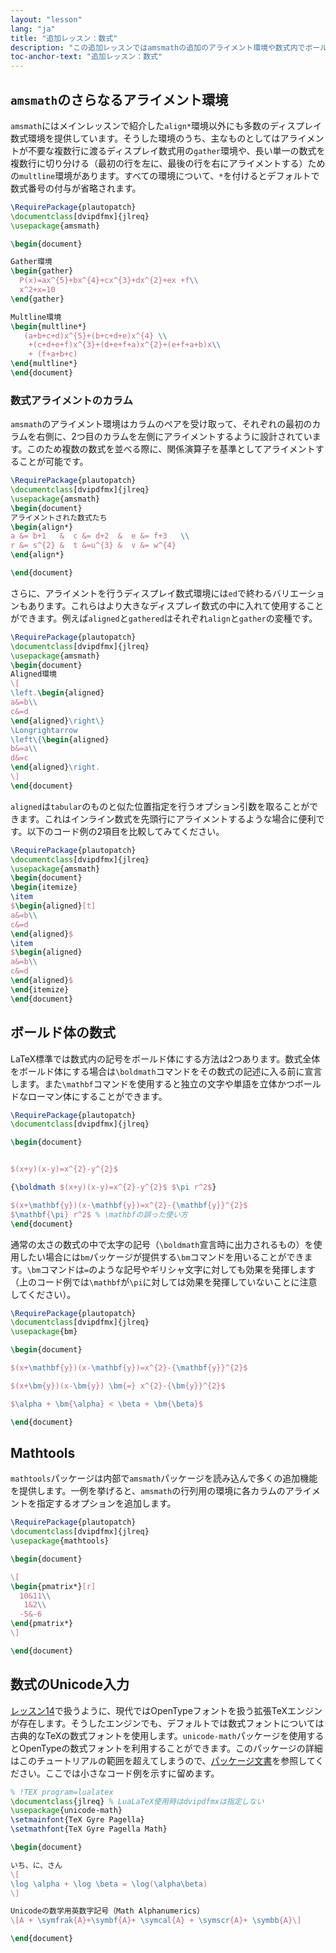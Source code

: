 ```yaml
---
layout: "lesson"
lang: "ja"
title: "追加レッスン：数式"
description: "この追加レッスンではamsmathの追加のアライメント環境や数式内でボールド体を使う方法、数式の拡張パッケージmathtools、そしてUnicode入力を数式入力に用いる方法などを説明します。"
toc-anchor-text: "追加レッスン：数式"
---
```


## `amsmath`のさらなるアライメント環境

`amsmath`にはメインレッスンで紹介した`align*`環境以外にも多数のディスプレイ数式環境を提供しています。そうした環境のうち、主なものとしてはアライメントが不要な複数行に渡るディスプレイ数式用の`gather`環境や、長い単一の数式を複数行に切り分ける（最初の行を左に、最後の行を右にアライメントする）ための`multline`環境があります。すべての環境について、`*`を付けるとデフォルトで数式番号の付与が省略されます。

```latex
\RequirePackage{plautopatch}
\documentclass[dvipdfmx]{jlreq}
\usepackage{amsmath}

\begin{document}

Gather環境
\begin{gather}
  P(x)=ax^{5}+bx^{4}+cx^{3}+dx^{2}+ex +f\\
  x^2+x=10
\end{gather}

Multline環境
\begin{multline*}
   (a+b+c+d)x^{5}+(b+c+d+e)x^{4} \\
    +(c+d+e+f)x^{3}+(d+e+f+a)x^{2}+(e+f+a+b)x\\
    + (f+a+b+c)
\end{multline*}
\end{document}
```

### 数式アライメントのカラム

`amsmath`のアライメント環境はカラムのペアを受け取って、それぞれの最初のカラムを右側に、2つ目のカラムを左側にアライメントするように設計されています。このため複数の数式を並べる際に、関係演算子を基準としてアライメントすることが可能です。

```latex
\RequirePackage{plautopatch}
\documentclass[dvipdfmx]{jlreq}
\usepackage{amsmath}
\begin{document}
アライメントされた数式たち
\begin{align*}
a &= b+1   &  c &= d+2  &  e &= f+3   \\
r &= s^{2} &  t &=u^{3} &  v &= w^{4}
\end{align*}

\end{document}
```

さらに、アライメントを行うディスプレイ数式環境には`ed`で終わるバリエーションもあります。これらはより大きなディスプレイ数式の中に入れて使用することができます。例えば`aligned`と`gathered`はそれぞれ`align`と`gather`の変種です。

```latex
\RequirePackage{plautopatch}
\documentclass[dvipdfmx]{jlreq}
\usepackage{amsmath}
\begin{document}
Aligned環境
\[
\left.\begin{aligned}
a&=b\\
c&=d
\end{aligned}\right\}
\Longrightarrow
\left\{\begin{aligned}
b&=a\\
d&=c
\end{aligned}\right.
\]
\end{document}
```

`aligned`は`tabular`のものと似た位置指定を行うオプション引数を取ることができます。これはインライン数式を先頭行にアライメントするような場合に便利です。以下のコード例の2項目を比較してみてください。

```latex
\RequirePackage{plautopatch}
\documentclass[dvipdfmx]{jlreq}
\usepackage{amsmath}
\begin{document}
\begin{itemize}
\item 
$\begin{aligned}[t]
a&=b\\
c&=d
\end{aligned}$
\item 
$\begin{aligned}
a&=b\\
c&=d
\end{aligned}$
\end{itemize}
\end{document}
```

## ボールド体の数式

LaTeX標準では数式内の記号をボールド体にする方法は2つあります。数式全体をボールド体にする場合は`\boldmath`コマンドをその数式の記述に入る前に宣言します。また`\mathbf`コマンドを使用すると独立の文字や単語を立体かつボールドなローマン体にすることができます。

```latex
\RequirePackage{plautopatch}
\documentclass[dvipdfmx]{jlreq}

\begin{document}


$(x+y)(x-y)=x^{2}-y^{2}$

{\boldmath $(x+y)(x-y)=x^{2}-y^{2}$ $\pi r^2$}

$(x+\mathbf{y})(x-\mathbf{y})=x^{2}-{\mathbf{y}}^{2}$
$\mathbf{\pi} r^2$ % \mathbfの誤った使い方
\end{document}
```

通常の太さの数式の中で太字の記号（`\boldmath`宣言時に出力されるもの）を使用したい場合には`bm`パッケージが提供する`\bm`コマンドを用いることができます。`\bm`コマンドは`=`のような記号やギリシャ文字に対しても効果を発揮します（上のコード例では`\mathbf`が`\pi`に対しては効果を発揮していないことに注意してください）。

```latex
\RequirePackage{plautopatch}
\documentclass[dvipdfmx]{jlreq}
\usepackage{bm}

\begin{document}

$(x+\mathbf{y})(x-\mathbf{y})=x^{2}-{\mathbf{y}}^{2}$

$(x+\bm{y})(x-\bm{y}) \bm{=} x^{2}-{\bm{y}}^{2}$

$\alpha + \bm{\alpha} < \beta + \bm{\beta}$

\end{document}
```

## Mathtools

`mathtools`パッケージは内部で`amsmath`パッケージを読み込んで多くの追加機能を提供します。一例を挙げると、`amsmath`の行列用の環境に各カラムのアライメントを指定するオプションを追加します。

```latex
\RequirePackage{plautopatch}
\documentclass[dvipdfmx]{jlreq}
\usepackage{mathtools}

\begin{document}

\[
\begin{pmatrix*}[r]
  10&11\\
   1&2\\
  -5&-6
\end{pmatrix*}
\]

\end{document}
```

## 数式のUnicode入力

[レッスン14](lesson-14)で扱うように、現代ではOpenTypeフォントを扱う拡張TeXエンジンが存在します。そうしたエンジンでも、デフォルトでは数式フォントについては古典的なTeXの数式フォントを使用します。`unicode-math`パッケージを使用するとOpenTypeの数式フォントを利用することができます。このパッケージの詳細はこのチュートリアルの範囲を超えてしまうので、[パッケージ文書](https://texdoc.org/pkg/unicode-math)を参照してください。ここでは小さなコード例を示すに留めます。

```latex
% !TEX program=lualatex
\documentclass{jlreq} % LuaLaTeX使用時はdvipdfmxは指定しない
\usepackage{unicode-math}
\setmainfont{TeX Gyre Pagella}
\setmathfont{TeX Gyre Pagella Math}

\begin{document}

いち、に、さん
\[
\log \alpha + \log \beta = \log(\alpha\beta)
\]

Unicodeの数学用英数字記号（Math Alphanumerics）
\[A + \symfrak{A}+\symbf{A}+ \symcal{A} + \symscr{A}+ \symbb{A}\]

\end{document}
```
